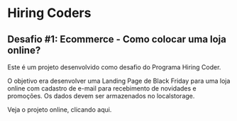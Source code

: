 # Hiring Coders
## Desafio #1: Ecommerce - Como colocar uma loja online?

Este é um projeto desenvolvido como desafio do Programa Hiring Coder.

O objetivo era desenvolver uma Landing Page de Black Friday para uma loja online com cadastro de e-mail para recebimento de novidades e promoções. Os dados devem ser armazenados no localstorage.

Veja o projeto online, clicando aqui.